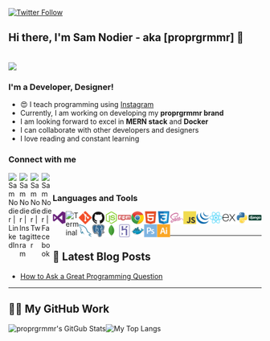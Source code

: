 <link rel="stylesheet" type="text/css" media="all" href="./style.css" />

[![Twitter Follow](https://img.shields.io/twitter/follow/samnodier?color=1DA1F2&label=Follow&logo=twitter&style=for-the-badge)](https://twitter.com/intent/follow?original_referer=https%3A%2F%2Fgithub.com%2Fsamnodier&screen_name=sam0132nodier)

## Hi there, I'm Sam Nodier - aka [proprgrmmr] :100:

<br />

<img src="./web-logo.png" align="center" />

### I'm a Developer, Designer!
- :heart_eyes: I teach programming using [Instagram](https://www.instagram.com/proprgrmmr)
- Currently, I am working on developing my __proprgrmmr brand__
- I am looking forward to excel in __MERN stack__ and __Docker__
- I can collaborate with other developers and designers
- I love reading and constant learning

### Connect with me

[<img align="left" alt="Sam Nodier | LinkedIn" width="22px" src="https://cdn.jsdelivr.net/npm/simple-icons@3.12.0/icons/linkedin.svg" />][linkedin]
[<img align="left" alt="Sam Nodier | Instagram" width="22px" src="https://cdn.jsdelivr.net/npm/simple-icons@3.12.0/icons/instagram.svg" />][instagram]
[<img align="left" alt="Sam Nodier | Twitter" width="22px" src="https://cdn.jsdelivr.net/npm/simple-icons@3.12.0/icons/twitter.svg" />][twitter]
[<img align="left" alt="Sam Nodier | Facebook" width="22px" src="https://cdn.jsdelivr.net/npm/simple-icons@3.12.0/icons/facebook.svg" />][facebook]

<br />

### Languages and Tools

<img src="https://raw.githubusercontent.com/devicons/devicon/40cd6bc89a299dc50ac289f8e3b071d0dff49d9c/icons/visualstudio/visualstudio-plain.svg" align="left" alt="Visual Studio Code" width="26px" />
<img src="https://www.flaticon.com/svg/static/icons/svg/346/346841.svg" align="left" alt="Terminal" width="26px" />
<img src="https://raw.githubusercontent.com/devicons/devicon/40cd6bc89a299dc50ac289f8e3b071d0dff49d9c/icons/git/git-original.svg" align="left" alt="Git" width="26px" />
<img src="https://raw.githubusercontent.com/devicons/devicon/40cd6bc89a299dc50ac289f8e3b071d0dff49d9c/icons/github/github-original.svg" align="left" alt="GitHub" width="26px" />
<img src="https://raw.githubusercontent.com/devicons/devicon/40cd6bc89a299dc50ac289f8e3b071d0dff49d9c/icons/nodejs/nodejs-original.svg" align="left" alt="Node.js" width="26px" >
<img src="https://raw.githubusercontent.com/devicons/devicon/40cd6bc89a299dc50ac289f8e3b071d0dff49d9c/icons/npm/npm-original-wordmark.svg" align="left" alt="NPM" width="26px" >
<img src="https://raw.githubusercontent.com/devicons/devicon/40cd6bc89a299dc50ac289f8e3b071d0dff49d9c/icons/chrome/chrome-original.svg" align="left" alt="Chrome" width="26px" >
<img src="https://raw.githubusercontent.com/devicons/devicon/40cd6bc89a299dc50ac289f8e3b071d0dff49d9c/icons/html5/html5-plain.svg" align="left" alt="HTML5" width="26px" />
<img src="https://raw.githubusercontent.com/devicons/devicon/40cd6bc89a299dc50ac289f8e3b071d0dff49d9c/icons/css3/css3-original.svg" align="left" alt="CSS3" width="26px" />
<img src="https://raw.githubusercontent.com/devicons/devicon/40cd6bc89a299dc50ac289f8e3b071d0dff49d9c/icons/sass/sass-original.svg" align="left" alt="Sass" width="26px" />
<img src="https://raw.githubusercontent.com/devicons/devicon/40cd6bc89a299dc50ac289f8e3b071d0dff49d9c/icons/javascript/javascript-original.svg" align="left" alt="JavaScript" width="26px" />
<img src="https://raw.githubusercontent.com/devicons/devicon/40cd6bc89a299dc50ac289f8e3b071d0dff49d9c/icons/jquery/jquery-original.svg" align="left" alt="jQuery" width="26px" />
<img src="https://raw.githubusercontent.com/devicons/devicon/40cd6bc89a299dc50ac289f8e3b071d0dff49d9c/icons/react/react-original.svg" align="left" alt="React" width="26px" />
<img src="https://raw.githubusercontent.com/devicons/devicon/40cd6bc89a299dc50ac289f8e3b071d0dff49d9c/icons/express/express-original.svg" align="left" alt="Express" width="26px" >
<img src="https://raw.githubusercontent.com/devicons/devicon/40cd6bc89a299dc50ac289f8e3b071d0dff49d9c/icons/python/python-original.svg" align="left" alt="Python" width="26px" />
<img src="https://raw.githubusercontent.com/devicons/devicon/40cd6bc89a299dc50ac289f8e3b071d0dff49d9c/icons/django/django-original.svg" align="left" alt="Django" width="26px" />
<img src="https://raw.githubusercontent.com/devicons/devicon/40cd6bc89a299dc50ac289f8e3b071d0dff49d9c/icons/mysql/mysql-original.svg" align="left" alt="MySQL" width="26px" />
<img src="https://raw.githubusercontent.com/devicons/devicon/40cd6bc89a299dc50ac289f8e3b071d0dff49d9c/icons/postgresql/postgresql-original.svg" align="left" alt="PostgreSQL" width="26px" >
<img src="https://raw.githubusercontent.com/devicons/devicon/40cd6bc89a299dc50ac289f8e3b071d0dff49d9c/icons/mongodb/mongodb-original.svg" align="left" alt="MongoDB" width="26px" />
<img src="https://raw.githubusercontent.com/devicons/devicon/40cd6bc89a299dc50ac289f8e3b071d0dff49d9c/icons/heroku/heroku-original.svg" align="left" alt="Heroku" width="26px" />
<img src="https://raw.githubusercontent.com/devicons/devicon/40cd6bc89a299dc50ac289f8e3b071d0dff49d9c/icons/docker/docker-original.svg" align="left" alt="Docker" width="26px" />
<img src="https://raw.githubusercontent.com/devicons/devicon/40cd6bc89a299dc50ac289f8e3b071d0dff49d9c/icons/photoshop/photoshop-plain.svg" align="left" alt="Photoshop" width="26px" />
<img src="https://raw.githubusercontent.com/devicons/devicon/40cd6bc89a299dc50ac289f8e3b071d0dff49d9c/icons/illustrator/illustrator-plain.svg" align="left" alt="Illustrator" width="26px" />

<br />
<br />

---

## :closed_book: Latest Blog Posts
<!-- BLOG-POST-LIST:START -->
- [How to Ask a Great Programming Question](https://dev.to/sam0132nodier/how-to-ask-a-great-programming-question-1jmj)
<!-- BLOG-POST-LIST:END -->

---

## :man_technologist: My GitHub Work

<img src="https://github-readme-stats.vercel.app/api?username=sam0132nodier&show_icons=true&hide_border=true&bg_color=0,1e1e1e,565656,1e1e1e&title_color=fff&text_color=c0c0c0&icon_color=34a853" alt="proprgrmmr's GitGub Stats" align="left">
<img src="https://github-readme-stats.vercel.app/api/top-langs/?username=sam0132nodier&show_icons=true&hide_border=true&bg_color=0,1e1e1e,565656,1e1e1e&title_color=fff&text_color=c0c0c0&icon_color=34a853" alt="My Top Langs" align="left">

[linkedin]: https://www.linkedin.com/in/iduhoze-sam-nodier-87901819b/
[instagram]: https://www.instagram.com/samnodier
[twitter]: https://www.twitter.com/samnodier
[facebook]: https://web.facebook.com/samnodier/
